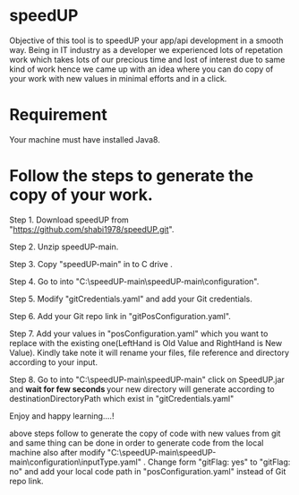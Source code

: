 # speedUP

Objective of this tool is to speedUP your app/api development in a smooth way. Being in IT industry as a developer we experienced lots of repetation work which takes lots of our precious time and lost of interest due to same kind of work hence we came up with an idea where you can do copy of your work with new values in minimal efforts and in a click.

# Requirement

Your machine must have installed Java8.

# Follow the steps to generate the copy of your work.

Step 1. Download speedUP from "https://github.com/shabi1978/speedUP.git".

Step 2. Unzip speedUP-main.

Step 3. Copy "speedUP-main" in to C drive .

Step 4. Go to into "C:\speedUP-main\speedUP-main\configuration".

Step 5. Modify "gitCredentials.yaml" and add your Git credentials.

Step 6. Add your Git repo link in "gitPosConfiguration.yaml".

Step 7. Add your values in "posConfiguration.yaml" which you want to replace with the existing one(LeftHand is Old Value and RightHand is New Value). Kindly take note it will rename your files, file reference and directory according to your input.

Step 8. Go to into "C:\speedUP-main\speedUP-main" click on SpeedUP.jar and  <b> wait for few seconds </b> your new directory will generate according to destinationDirectoryPath which exist in "gitCredentials.yaml"

Enjoy and happy learning....!

above steps follow to generate the copy of code with new values from git and same thing can be done in order to generate code from the local machine also after modify "C:\speedUP-main\speedUP-main\configuration\inputType.yaml" . Change form "gitFlag: yes" to "gitFlag: no" and add your local code path in "posConfiguration.yaml" instead of Git repo link.
